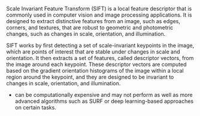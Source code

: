 Scale Invariant Feature Transform (SIFT) is a local feature descriptor that is commonly used in computer vision and image processing applications.
It is designed to extract distinctive features from an image, such as edges, corners, and textures, that are robust to geometric and photometric changes, such as changes in scale, orientation, and illumination.

SIFT works by first detecting a set of scale-invariant keypoints in the image, which are points of interest that are stable under changes in scale and orientation. It then extracts a set of features, called descriptor vectors, from the image around each keypoint. These descriptor vectors are computed based on the gradient orientation histograms of the image within a local region around the keypoint, and they are designed to be invariant to changes in scale, orientation, and illumination.

- can be computationally expensive and may not perform as well as more advanced algorithms such as SURF or deep learning-based approaches on certain tasks.